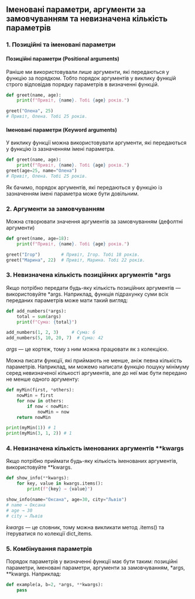 ## Іменовані параметри, аргументи за замовчуванням та невизначена кількість параметрів
### 1. Позиційні та іменовані параметри
####  Позиційні параметри (Positional arguments)
Раніше ми використовували лише аргументи, які передаються у функцію за порядком. Тобто порядок
аргументів у виклику функцій строго відповідав порядку параметрів в визначенні функцій.
```python
def greet(name, age):
    print(f"Привіт, {name}. Тобі {age} років.")  

greet("Олена", 25)
# Привіт, Олена. Тобі 25 років.
```
#### Іменовані параметри (Keyword arguments)
У виклику функції можна використовувати аргументи, які передаються у функцію із зазначенням імені 
параметра.
```python
def greet(name, age):
    print(f"Привіт, {name}. Тобі {age} років.")  
greet(age=25, name="Олена")
# Привіт, Олена. Тобі 25 років.
```
Як бачимо, порядок аргументів, які передаються у функцію із зазначенням імені параметра може бути довільним.
### 2. Аргументи за замовчуванням
Можна створювати значення аргументів за замовчуванням (дефолтні аргументи)
```python
def greet(name, age=18):
    print(f"Привіт, {name}. Тобі {age} років.")

greet("Ігор")        # Привіт, Ігор. Тобі 18 років.
greet("Марина", 22)  # Привіт, Марина. Тобі 22 років.
```
### 3. Невизначена кількість позиційних аргументів *args
Якщо потрібно передати будь-яку кількість позиційних аргументів — використовуйте *args.
Наприклад, функція підрахунку суми всіх переданих параметрів може мати такий вигляд:
```python
def add_numbers(*args):
    total = sum(args)
    print(f"Сума: {total}")

add_numbers(1, 2, 3)     # Сума: 6
add_numbers(5, 10, 20, 7)  # Сума: 42
```
*args* — це кортеж, тому з ним можна працювати як з колекцією.  

Можна писати функції, які приймають не менше, аніж певна кількість параметрів. Наприклад, ми можемо
написати функцію пошуку мінімуму серед невизначеної кількості аргументів, але до неї має бути передано
не менше одного аргументу:
```python
def myMin(first, *others):
    nowMin = first
    for now in others:
        if now < nowMin:
            nowMin = now
    return nowMin

print(myMin(1)) # 1
print(myMin(3, 1, 2)) # 1
```
### 4. Невизначена кількість іменованих аргументів **kwargs
Якщо потрібно приймати будь-яку кількість іменованих аргументів, використовуйте **kwargs.
```python
def show_info(**kwargs):
    for key, value in kwargs.items():
        print(f"{key} → {value}")

show_info(name="Оксана", age=30, city="Львів") 
# name → Оксана
# age → 30
# city → Львів
```
*kwargs* — це словник, тому можна викликати метод .items() та ітеруватися по колекції dict_items.  

### 5. Комбінування параметрів
Порядок параметрів у визначенні функції має бути таким: позиційні параметри, іменовані параметри,
аргументи за замовчуванням, *args, **kwargs.
Наприклад:
```python
def example(a, b=2, *args, **kwargs):
    pass
```
